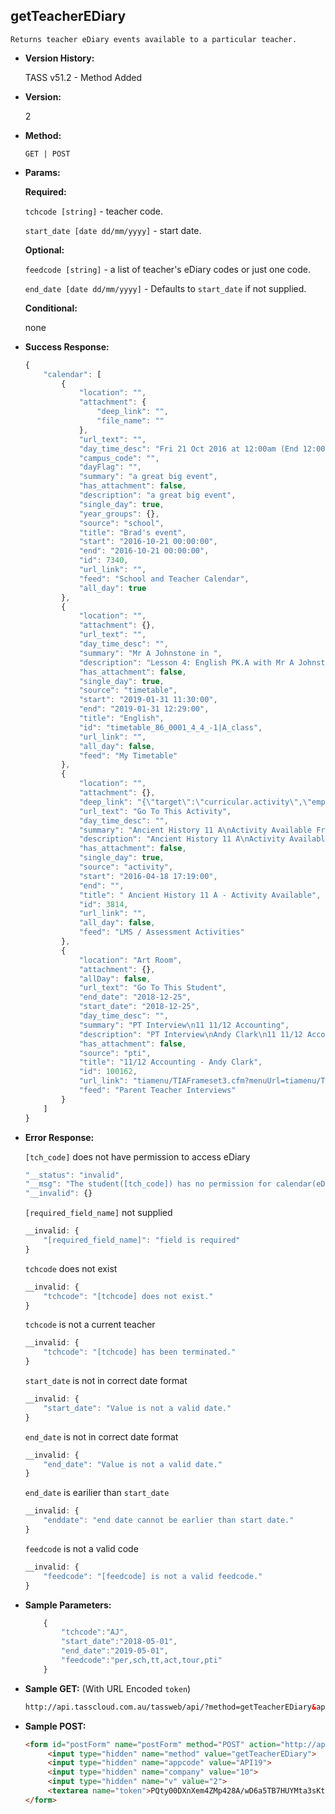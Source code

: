 **getTeacherEDiary**
----
	Returns teacher eDiary events available to a particular teacher.
	
* **Version History:**

	TASS v51.2 - Method Added

* **Version:**

	2

* **Method:**

	`GET | POST`
	
*  **Params:**

	**Required:**

	`tchcode [string]` - teacher code.

	`start_date [date dd/mm/yyyy]` - start date.

	**Optional:**

	`feedcode [string]` - a list of teacher's eDiary codes or just one code.

	`end_date [date dd/mm/yyyy]` - Defaults to `start_date` if not supplied.

	**Conditional:**
	
	none

* **Success Response:**

	```javascript
	{
		"calendar": [
			{
				"location": "",
				"attachment": {
					"deep_link": "",
					"file_name": ""
				},
				"url_text": "",
				"day_time_desc": "Fri 21 Oct 2016 at 12:00am (End 12:00am)",
				"campus_code": "",
				"dayFlag": "",
				"summary": "a great big event",
				"has_attachment": false,
				"description": "a great big event",
				"single_day": true,
				"year_groups": {},
				"source": "school",
				"title": "Brad's event",
				"start": "2016-10-21 00:00:00",
				"end": "2016-10-21 00:00:00",
				"id": 7340,
				"url_link": "",
				"feed": "School and Teacher Calendar",
				"all_day": true
			},
			{
				"location": "",
				"attachment": {},
				"url_text": "",
				"day_time_desc": "",
				"summary": "Mr A Johnstone in ",
				"description": "Lesson 4: English PK.A with Mr A Johnstone",
				"has_attachment": false,
				"single_day": true,
				"source": "timetable",
				"start": "2019-01-31 11:30:00",
				"end": "2019-01-31 12:29:00",
				"title": "English",
				"id": "timetable_86_0001_4_4_-1|A_class",
				"url_link": "",
				"all_day": false,
				"feed": "My Timetable"
			},
			{
				"location": "",
				"attachment": {},
				"deep_link": "{\"target\":\"curricular.activity\",\"empcode\":\"1000016\",\"activity_assign_id\":\"3814\",\"prod_menu\":\"N\"}",
				"url_text": "Go To This Activity",
				"day_time_desc": "",
				"summary": "Ancient History 11 A\nActivity Available From: Mon 18 Apr 2016 at 05:19 PM",
				"description": "Ancient History 11 A\nActivity Available From: Mon 18 Apr 2016 at 05:19 PM",
				"has_attachment": false,
				"single_day": true,
				"source": "activity",
				"start": "2016-04-18 17:19:00",
				"end": "",
				"title": " Ancient History 11 A - Activity Available",
				"id": 3814,
				"url_link": "",
				"all_day": false,
				"feed": "LMS / Assessment Activities"
			},
			{
				"location": "Art Room",
				"attachment": {},
				"allDay": false,
				"url_text": "Go To This Student",
				"end_date": "2018-12-25",
				"start_date": "2018-12-25",
				"day_time_desc": "",
				"summary": "PT Interview\n11 11/12 Accounting",
				"description": "PT Interview\nAndy Clark\n11 11/12 Accounting",
				"has_attachment": false,
				"source": "pti",
				"title": "11/12 Accounting - Andy Clark",
				"id": 100162,
				"url_link": "tiamenu/TIAFrameset3.cfm?menuUrl=tiamenu/TIAStudMenu%2Ecfm%3FstudentCode%3D0009130&menuInfoUrl=students%2FTIAStudGenDetails%2Ecfm%3FstudentCode%3D0009130",
				"feed": "Parent Teacher Interviews"
			}
		]
	}
	```
 
* **Error Response:**

	`[tch_code]` does not have permission to access eDiary
	```javascript
	"__status": "invalid",
	"__msg": "The student([tch_code]) has no permission for calendar(eDiary).",
	"__invalid": {}
	```

	`[required_field_name]` not supplied
	```javascript
	__invalid: {
		"[required_field_name]": "field is required"
	}
	```

	`tchcode` does not exist
	```javascript
	__invalid: {
		"tchcode": "[tchcode] does not exist."
	}
	```

	`tchcode` is not a current teacher
	```javascript
	__invalid: {
		"tchcode": "[tchcode] has been terminated."
	}
	```

	`start_date` is not in correct date format
	```javascript
	__invalid: {
		"start_date": "Value is not a valid date."
	}
	```

	`end_date` is not in correct date format
	```javascript
	__invalid: {
		"end_date": "Value is not a valid date."
	}
	```

	`end_date` is earilier than `start_date`
	```javascript
	__invalid: {
		"enddate": "end date cannot be earlier than start date."
	}
	```

	`feedcode` is not a valid code
	```javascript
	__invalid: {
		"feedcode": "[feedcode] is not a valid feedcode."
	}
	```

* **Sample Parameters:**

	```javascript
		{
			"tchcode":"AJ",
			"start_date":"2018-05-01",
			"end_date":"2019-05-01",
			"feedcode":"per,sch,tt,act,tour,pti"
		}
	```

* **Sample GET:** (With URL Encoded `token`)

	```HTML
	http://api.tasscloud.com.au/tassweb/api/?method=getTeacherEDiary&appcode=API19&company=10&v=2&token=PQty00DXnXem4ZMp428A%2FwD6a5TB7HUYMta3sKtv89XwPsa%2FeB2RtUrAA5%2FWSxTA%2F%2Bm30VOCYMahvOVWTkTOmFJKzT8N67mvjRyULtu51I4%3D
	```
	
* **Sample POST:**

	```HTML
	<form id="postForm" name="postForm" method="POST" action="http://api.tasscloud.com.au/tassweb/api/">
		 <input type="hidden" name="method" value="getTeacherEDiary">
		 <input type="hidden" name="appcode" value="API19">
		 <input type="hidden" name="company" value="10">
		 <input type="hidden" name="v" value="2">
		 <textarea name="token">PQty00DXnXem4ZMp428A/wD6a5TB7HUYMta3sKtv89XwPsa/eB2RtUrAA5/WSxTA/+m30VOCYMahvOVWTkTOmFJKzT8N67mvjRyULtu51I4=</textarea>
	</form>
	```
